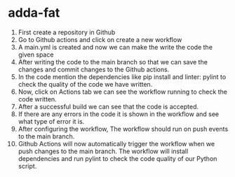 # adda-fat



1) First create a repository in Github
2) Go to Github actions and click on create a new workflow
3) A main.yml is created and now we can make the write the code the given space
4) After writing the code to the main branch so that we can save the changes and commit changes to the Github actions.
5) In the code mention the dependencies like pip install and linter: pylint to check the quality of the code we have written.
6) Now, click on Actions tab we can see the workflow running to check the code written.
7) After a successful build we can see that the code is accepted.
8) If there are any errors in the code it is shown in the workflow and see what type of error it is.
9) After configuring the workflow, The workflow should run on push events to the main branch.
10) Github Actions will now automatically trigger the workflow when we push changes to the main branch. The workflow will install dependencies and run pylint to check the code quality of our Python script.
